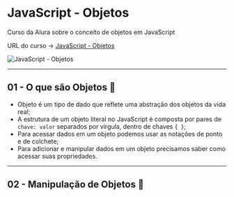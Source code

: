# JavaScript - Objetos

Curso da Alura sobre o conceito de objetos em JavaScript

URL do curso -> [JavaScript - Objetos](https://cursos.alura.com.br/course/fundamentos-javascript-objetos)

![JavaScript - Objetos](https://www.alura.com.br/assets/api/share/curso-fundamentos-javascript-objetos.png)

***

## 01 - O que são Objetos &#x1F516;
* Objeto é um tipo de dado que reflete uma abstração dos objetos da vida real;
* A estrutura de um objeto literal no JavaScript é composta por pares de `chave: valor` separados por vírgula, dentro de chaves `{ }`;
* Para acessar dados em um objeto podemos usar as notações de ponto e de colchete;
* Para adicionar e manipular dados em um objeto precisamos saber como acessar suas propriedades.

***

## 02 - Manipulação de Objetos &#x1F516;
